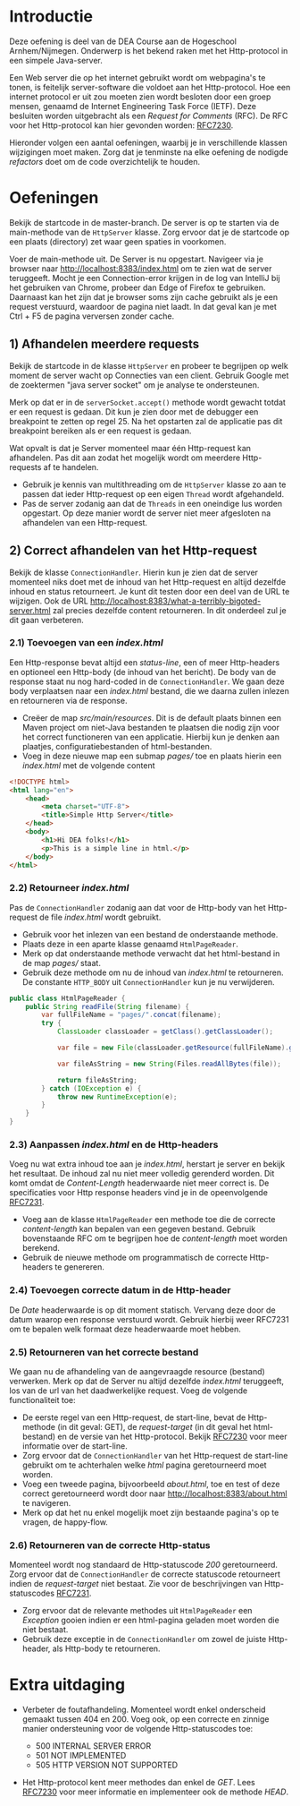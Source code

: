 # Introductie

Deze oefening is deel van de DEA Course aan de Hogeschool Arnhem/Nijmegen. Onderwerp is het bekend
raken met het Http-protocol in een simpele Java-server.

Een Web server die op het internet gebruikt wordt om webpagina's te tonen, is feitelijk server-software die voldoet aan het Http-protocol. Hoe een internet 
protocol er uit zou moeten zien wordt besloten door een groep mensen, genaamd de Internet Engineering Task Force (IETF).
Deze besluiten worden uitgebracht als een *Request for Comments* (RFC). De RFC voor het Http-protocol kan hier gevonden worden: 
[RFC7230](https://datatracker.ietf.org/doc/html/rfc7230).

Hieronder volgen een aantal oefeningen, waarbij je in verschillende klassen wijzigingen moet maken. Zorg dat je tenminste 
na elke oefening de nodigde _refactors_ doet om de code overzichtelijk te houden.

# Oefeningen

Bekijk de startcode in de master-branch. De server is op te starten via de main-methode van de `HttpServer`
klasse. Zorg ervoor dat je de startcode op een plaats (directory) zet waar geen spaties in voorkomen.

Voer de main-methode uit. De Server is nu opgestart. Navigeer via je browser naar [http://localhost:8383/index.html](http://localhost:8383/index.html) 
om te zien wat de server teruggeeft. Mocht je een Connection-error krijgen in de log van IntelliJ bij het gebruiken van Chrome, 
probeer dan Edge of Firefox te gebruiken. Daarnaast kan het zijn dat je browser soms zijn cache gebruikt als je een request verstuurd,
waardoor de pagina niet laadt. In dat geval kan je met Ctrl + F5 de pagina verversen zonder cache.

## 1) Afhandelen meerdere requests

Bekijk de startcode in de klasse `HttpServer` en probeer te begrijpen op welk moment de server wacht op Connecties van
een client. Gebruik Google met de zoektermen "java server socket" om je analyse te ondersteunen.

Merk op dat er in de `serverSocket.accept()` methode wordt gewacht totdat er een request is gedaan. Dit kun je zien door
met de debugger een breakpoint te zetten op regel 25. Na het opstarten zal de applicatie pas dit breakpoint bereiken
als er een request is gedaan.

Wat opvalt is dat je Server momenteel maar één Http-request kan afhandelen. Pas dit aan zodat het mogelijk wordt
om meerdere Http-requests af te handelen.
* Gebruik je kennis van multithreading om de `HttpServer` klasse zo aan te passen dat ieder Http-request op
  een eigen `Thread` wordt afgehandeld.
* Pas de server zodanig aan dat de `Threads` in een oneindige lus worden opgestart. Op deze manier wordt de server
  niet meer afgesloten na afhandelen van een Http-request.

## 2) Correct afhandelen van het Http-request

Bekijk de klasse `ConnectionHandler`. Hierin kun je zien dat de server momenteel niks doet met de inhoud van het
Http-request en altijd dezelfde inhoud en status retourneert. Je kunt dit testen door een deel van de URL te wijzigen. 
Ook de URL [http://localhost:8383/what-a-terribly-bigoted-server.html](http://localhost:8383/what-a-terribly-bigoted-server.html) 
zal precies dezelfde content retourneren. In dit onderdeel zul je dit gaan verbeteren.

### 2.1) Toevoegen van een _index.html_

Een Http-response bevat altijd een _status-line_, een of meer Http-headers en optioneel een Http-body (de inhoud van het 
bericht). De body van de response staat nu nog hard-coded in de `ConnectionHandler`. We gaan deze body verplaatsen naar
een _index.html_ bestand, die we daarna zullen inlezen en retourneren via de response.
* Creëer de map _src/main/resources_. Dit is de default plaats binnen een Maven project om niet-Java bestanden te plaatsen
  die nodig zijn voor het correct functioneren van een applicatie. Hierbij kun je denken aan plaatjes, configuratiebestanden 
  of html-bestanden.
* Voeg in deze nieuwe map een submap _pages/_ toe en plaats hierin een _index.html_ met de volgende content

```html
<!DOCTYPE html>
<html lang="en">
    <head>
        <meta charset="UTF-8">
        <title>Simple Http Server</title>
    </head>
    <body>
        <h1>Hi DEA folks!</h1>
        <p>This is a simple line in html.</p>
    </body>
</html>

```

### 2.2) Retourneer _index.html_

Pas de `ConnectionHandler` zodanig aan dat voor de Http-body van het Http-request de file _index.html_ wordt gebruikt.
* Gebruik voor het inlezen van een bestand de onderstaande methode.
* Plaats deze in een aparte klasse genaamd `HtmlPageReader`.
* Merk op dat onderstaande methode verwacht dat het html-bestand in de map _pages/_ staat.
* Gebruik deze methode om nu de inhoud van _index.html_ te retourneren. De constante `HTTP_BODY` uit `ConnectionHandler`
  kun je nu verwijderen.

```java
public class HtmlPageReader {
    public String readFile(String filename) {
        var fullFileName = "pages/".concat(filename);
        try {
            ClassLoader classLoader = getClass().getClassLoader();

            var file = new File(classLoader.getResource(fullFileName).getFile()).toPath();

            var fileAsString = new String(Files.readAllBytes(file));

            return fileAsString;
        } catch (IOException e) {
            throw new RuntimeException(e);
        }
    }
}
```

### 2.3) Aanpassen _index.html_ en de Http-headers

Voeg nu wat extra inhoud toe aan je _index.html_, herstart je server en bekijk het resultaat. De inhoud zal nu
niet meer volledig gerenderd worden. Dit komt omdat de _Content-Length_ headerwaarde niet meer correct is.
De specificaties voor Http response headers vind je in de opeenvolgende [RFC7231](https://datatracker.ietf.org/doc/html/rfc7231).
* Voeg aan de klasse `HtmlPageReader` een methode toe die de correcte _content-length_ kan bepalen van een
  gegeven bestand. Gebruik bovenstaande RFC om te begrijpen hoe de _content-length_ moet worden berekend.
* Gebruik de nieuwe methode om programmatisch de correcte Http-headers te genereren.

### 2.4) Toevoegen correcte datum in de Http-header

De *Date* headerwaarde is op dit moment statisch. Vervang deze door de datum waarop een response verstuurd
wordt. Gebruik hierbij weer RFC7231 om te bepalen welk formaat deze headerwaarde moet hebben.

### 2.5) Retourneren van het correcte bestand

We gaan nu de afhandeling van de aangevraagde resource (bestand) verwerken. Merk op dat de Server nu altijd
dezelfde _index.html_ teruggeeft, los van de url van het daadwerkelijke request. Voeg de volgende functionaliteit toe:
* De eerste regel van een Http-request, de start-line, bevat de Http-methode (in dit geval: GET), de _request-target_
  (in dit geval het html-bestand) en de versie van het Http-protocol. Bekijk [RFC7230](https://tools.ietf.org/html/rfc7230) 
  voor meer informatie over de start-line.
* Zorg ervoor dat de `ConnectionHandler` van het Http-request de start-line gebruikt om te achterhalen welke _html_
  pagina geretourneerd moet worden.
* Voeg een tweede pagina, bijvoorbeeld _about.html_, toe en test of deze correct geretourneerd wordt door naar
  [http://localhost:8383/about.html](http://localhost:8383/about.html) te navigeren.
* Merk op dat het nu enkel mogelijk moet zijn bestaande pagina's op te vragen, de happy-flow.

### 2.6) Retourneren van de correcte Http-status

Momenteel wordt nog standaard de Http-statuscode _200_ geretourneerd. Zorg ervoor dat de `ConnectionHandler` de
correcte statuscode retourneert indien de _request-target_ niet bestaat. Zie voor de beschrijvingen van Http-statuscodes 
[RFC7231](https://datatracker.ietf.org/doc/html/rfc7231).
* Zorg ervoor dat de relevante methodes uit `HtmlPageReader` een _Exception_ gooien indien er een html-pagina geladen
  moet worden die niet bestaat.
* Gebruik deze exceptie in de `ConnectionHandler` om zowel de juiste Http-header, als Http-body te retourneren.

# Extra uitdaging

* Verbeter de foutafhandeling. Momenteel wordt enkel onderscheid gemaakt tussen 404 en 200. Voeg ook, op een correcte
  en zinnige manier ondersteuning voor de volgende Http-statuscodes toe:
  * 500 INTERNAL SERVER ERROR
  * 501 NOT IMPLEMENTED
  * 505 HTTP VERSION NOT SUPPORTED


* Het Http-protocol kent meer methodes dan enkel de *GET*. Lees [RFC7230](https://tools.ietf.org/html/rfc7230) voor meer 
  informatie en implementeer ook de methode *HEAD*.
